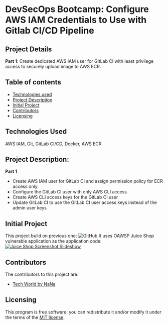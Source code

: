 # DevSecOps Bootcamp: Configure AWS IAM Credentials to Use with Gitlab CI/CD Pipeline

## Project Details
**Part 1**: Create dedicated AWS IAM user for GitLab CI with least privilege access to securely upload image to AWS ECR.

## Table of contents

- [Technologies used](#Technologies-Used)
- [Project Description](#Project-Description)
- [Initial Project](Initial-Project)
- [Contributors](#contributors)
- [Licensing](#licensing)

## Technologies Used
AWS IAM, Git, GitLab CI/CD, Docker, AWS ECR

## Project Description:
**Part 1**
- Create AWS IAM user for GitLab CI and assign permission policy for ECR access only
- Configure the GitLab CI user with only AWS CLI access 
- Create AWS CLI access keys for the GitLab CI user 
- Update GitLab CI to use the GitLab CI user access keys instead of the admin user keys

## Initial Project
This project build on previous one: 
![GitHub](https://github.com/Nicole732/devsecops-sast-cicd-gitlab)
It uses OAWSP Juice Shop vulnerable application as the application code:
[![Juice Shop Screenshot Slideshow](https://img.shields.io/github/release/juice-shop/juice-shop.svg)](https://github.com/juice-shop/juice-shop/releases/latest)


## Contributors

The contributors to this project are:
- [Tech World by NaNa](https://gitlab.com/twn-devsecops-bootcamp/) 

## Licensing

This program is free software: you can redistribute it and/or modify it under the terms of the [MIT license](LICENSE).
